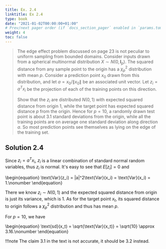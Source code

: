 ```yaml
---
title: Ex. 2.4
linktitle: Ex 2.4
type: book
date: "2021-01-02T00:00:00+01:00"
# Prev/next pager order (if `docs_section_pager` enabled in `params.toml`)
weight: 4
toc: false
---
```


> The edge effect problem discussed on page 23 is not peculiar to uniform sampling from bounded domains. Consider inputs drawn from a spherical multinormal distribution $X\sim N(0, \textbf{I}_p)$. The squared distance from any sample point to the origin has a $\chi_p^2$ distribution with mean $p$. Consider a prediction point $x_0$ drawn from this distribution, and let $a=x_0/\|x_0\|$ be an associated unit vector. Let $z_i=a^Tx_i$ be the projection of each of the training points on this direction.
> 
>Show that the $z_i$ are distributed $N(0,1)$ with expected squared distance from origin 1, while the target point has expected squared distance $p$ from the origin.
> Hence for $p=10$, a randomly drawn test point is about 3.1 standard deviations from the origin, while all the training points are on average one standard deviation along direction $a$. So most prediction points see themselves as lying on the edge of the training set.

## Solution 2.4

Since $z_i = a^Tx_i$, $z_i$ is a linear combination of standard normal random variables, thus $z_i$ is normal. It's easy to see that $E[z_i] = 0$ and 

\begin{equation}
    \text{Var}(z_i) = \|a\|^2\text{Var}(x_i) = \text{Var}(x_i) = 1.\nonumber
\end{equation}

There we know $z_i\sim N(0,1)$ and the expected squared distance from origin is just its variance, which is 1. As for the target point $x_t$, its squared distance to origin follows a $\chi_p^2$ distribution and thus has mean $p$.

For $p=10$, we have 

\begin{equation}
    \text{sd}(x_t) = \sqrt{\text{Var}(x_t)} = \sqrt{10} \approx 3.16.\nonumber
\end{equation}

!!!note
    The claim 3.1 in the text is not accurate, it should be 3.2 instead.
